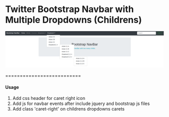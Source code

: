 Twitter Bootstrap Navbar with Multiple Dropdowns (Childrens)
==========================

<img src="https://raw.githubusercontent.com/fontenele/bootstrap-navbar-dropdowns/master/printscreen.png" />

==========================

<h4>Usage</h4>

1. Add css header for caret right icon <link href="css/navbar.css" rel="stylesheet">
2. Add js for navbar events after include jquery and bootstrap js files <script src="js/navbar.js"></script>
3. Add class 'caret-right' on childrens dropdowns carets
